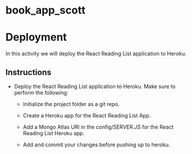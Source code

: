 # book_app_scott


# Deployment

In this activity we will deploy the React Reading List application to Heroku.

## Instructions

* Deploy the React Reading List application to Heroku. Make sure to perform the following:

  * Initialize the project folder as a git repo.

  * Create a Heroku app for the React Reading List App.

  * Add a Mongo Atlas URI in the config/SERVER.JS for the React Reading List Heroku app.

  * Add and commit your changes before pushing up to heroku.